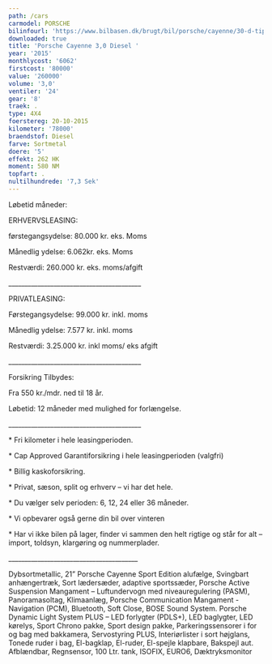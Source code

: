 ```yaml
---
path: /cars
carmodel: PORSCHE
bilinfourl: 'https://www.bilbasen.dk/brugt/bil/porsche/cayenne/30-d-tiptr-5d/4174718'
downloaded: true
title: 'Porsche Cayenne 3,0 Diesel '
year: '2015'
monthlycost: '6062'
firstcost: '80000'
value: '260000'
volume: '3,0'
ventiler: '24'
gear: '8'
traek: .
type: 4X4
foerstereg: 20-10-2015
kilometer: '78000'
braendstof: Diesel
farve: Sortmetal
doere: '5'
effekt: 262 HK
moment: 580 NM
topfart: .
nultilhundrede: '7,3 Sek'
---
```

Løbetid måneder:



ERHVERVSLEASING:

førstegangsydelse: 80.000 kr. eks. Moms 

Månedlig ydelse: 6.062kr. eks. Moms

Restværdi: 260.000 kr. eks. moms/afgift

\_\_\_\_\_\_\_\_\_\_\_\_\_\_\_\_\_\_\_\_\_\_\_\_\_\_\_\_\_\_\_\_\_\_\_\_\_\_\_\__



PRIVATLEASING:

Førstegangsydelse: 99.000 kr. inkl. moms

Månedlig ydelse: 7.577 kr. inkl. moms

Restværdi: 3.25.000 kr. inkl moms/ eks afgift

\_\_\_\_\_\_\_\_\_\_\_\_\_\_\_\_\_\_\_\_\_\_\_\_\_\_\_\_\_\_\_\_\_\_\_\_\_\_\_\__



Forsikring Tilbydes:

Fra 550 kr./mdr. ned til 18 år. 

Løbetid: 12 måneder med mulighed for forlængelse.

\_\_\_\_\_\_\_\_\_\_\_\_\_\_\_\_\_\_\_\_\_\_\_\_\_\_\_\_\_\_\_\_\_\_\_\_\_\_\_\__



\* Fri kilometer i hele leasingperioden.

\* Cap Approved Garantiforsikring i hele leasingperioden (valgfri)

\* Billig kaskoforsikring.

\* Privat, sæson, split og erhverv – vi har det hele.

\* Du vælger selv perioden: 6, 12, 24 eller 36 måneder.

\* Vi opbevarer også gerne din bil over vinteren

\* Har vi ikke bilen på lager, finder vi sammen den helt rigtige og står for alt – import, toldsyn, klargøring og nummerplader. 

\_\_\_\_\_\_\_\_\_\_\_\_\_\_\_\_\_\_\_\_\_\_\_\_\_\_\_\_\_\_\_\_\_\_\_\_\_\_\_\_

Dybsortmetallic, 21” Porsche Cayenne Sport Edition alufælge, Svingbart anhængertræk, Sort lædersæder, adaptive sportssæder, Porsche Active Suspension Mangament – Luftundervogn med niveauregulering (PASM), Panoramasoltag, Klimaanlæg, Porsche Communication Mangament -Navigation (PCM), Bluetooth, Soft Close, BOSE Sound System. Porsche Dynamic Light System PLUS – LED forlygter (PDLS+), LED baglygter, LED kørelys, Sport Chrono pakke, Sport design pakke, Parkeringssensorer i for og bag med bakkamera, Servostyring PLUS, Interiørlister i sort højglans, Tonede ruder i bag, El-bagklap, El-ruder, El-spejle klapbare, Bakspejl aut. Afblændbar, Regnsensor, 100 Ltr. tank, ISOFIX, EURO6, Dæktryksmonitor
